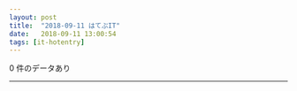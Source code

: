 ```yaml
---
layout: post
title:  "2018-09-11 はてぶIT"
date:   2018-09-11 13:00:54
tags: [it-hotentry]
---
```

0 件のデータあり

<hr>
